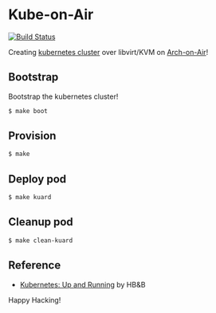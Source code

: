 # Kube-on-Air

[![Build Status](https://travis-ci.org/keinohguchi/kube-on-air.svg)](https://travis-ci.org/keinohguchi/kube-on-air)

Creating [kubernetes cluster] over libvirt/KVM on [Arch-on-Air]!

[Arch-on-Air]: https://github.com/keinohguchi/arch-on-air/
[Kubernetes cluster]: https://kubernetes.io/docs/getting-started-guides/scratch/

## Bootstrap

Bootstrap the kubernetes cluster!

```sh
$ make boot
```

## Provision

```sh
$ make
```

## Deploy pod

```sh
$ make kuard
```

## Cleanup pod

```sh
$ make clean-kuard
```

## Reference

- [Kubernetes: Up and Running](http://shop.oreilly.com/product/0636920043874.do)
  by HB&B

Happy Hacking!
